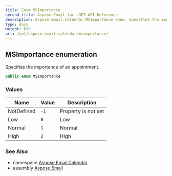 ```yaml
---
title: Enum MSImportance
second_title: Aspose.Email for .NET API Reference
description: Aspose.Email.Calendar.MSImportance enum. Specifies the importance of an appointment
type: docs
weight: 620
url: /net/aspose.email.calendar/msimportance/
---
```

## MSImportance enumeration

Specifies the importance of an appointment.

```csharp
public enum MSImportance
```

### Values

| Name | Value | Description |
| --- | --- | --- |
| NotDefined | `-1` | Property is not set |
| Low | `0` | Low |
| Normal | `1` | Normal |
| High | `2` | High |

### See Also

* namespace [Aspose.Email.Calendar](../../aspose.email.calendar/)
* assembly [Aspose.Email](../../)


